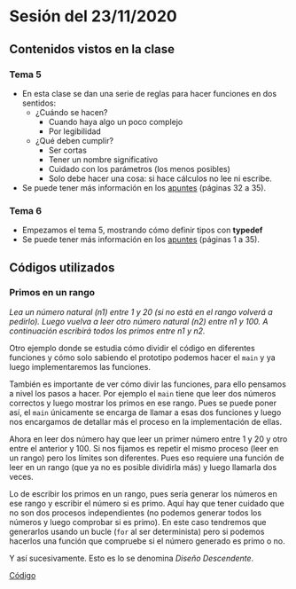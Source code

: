 # Sesión del 23/11/2020

## Contenidos vistos en la clase

### Tema 5
* En esta clase se dan una serie de reglas para hacer funciones en dos sentidos:
  * ¿Cuándo se hacen?
    * Cuando haya algo un poco complejo
    * Por legibilidad
  * ¿Qué deben cumplir?
    * Ser cortas
    * Tener un nombre significativo
    * Cuidado con los parámetros (los menos posibles)
    * Solo debe hacer una cosa: si hace cálculos no lee ni escribe.
* Se puede tener más información en los [apuntes](https://eii.cv.uma.es/pluginfile.php/233713/mod_resource/content/0/Tema%205.pdf) (páginas 32 a 35).

### Tema 6
* Empezamos el tema 5, mostrando cómo definir tipos con __typedef__
* Se puede tener más información en los [apuntes](https://eii.cv.uma.es/pluginfile.php/233713/mod_resource/content/0/Tema%205.pdf) (páginas 1 a 35).
  
## Códigos utilizados

### Primos en un rango
*Lea un número natural (n1) entre 1 y 20 (si no está en el rango volverá a pedirlo). Luego vuelva a leer otro número natural (n2) entre n1 y 100. A continuación escribirá todos los primos entre n1 y n2.*

Otro ejemplo donde se estudia cómo dividir el código en diferentes funciones y cómo solo sabiendo el prototipo podemos hacer el `main` y ya luego implementaremos las funciones.

También es importante de ver cómo divir las funciones, para ello pensamos a nivel los pasos a hacer. Por ejemplo el `main` tiene que leer dos números correctos y luego mostrar los primos en ese rango. Pues se puede poner así, el `main` únicamente se encarga de llamar a esas dos funciones y luego nos encargamos de detallar más el proceso en la implementación de ellas.

Ahora en leer dos número hay que leer un primer número entre 1 y 20 y otro entre el anterior y 100. Si nos fijamos es repetir el mismo proceso (leer en un rango) pero los límites son diferentes. Pues eso requiere una función de leer en un rango (que ya no es posible dividirla más) y luego llamarla dos veces.

Lo de escribir los primos en un rango, pues sería generar los números en ese rango y escribir el número si es primo. Aquí hay que tener cuidado que no son dos procesos independientes (no podemos generar todos los números y luego comprobar si es primo). En este caso tendremos que generarlos usando un bucle (`for` al ser determinista) pero si podemos hacerlos una función que compruebe si el número generado es primo o no.

Y así sucesivamente. Esto es lo se denomina *Diseño Descendente*.

[Código](sesion23.11.20/primos_rango.cpp)
